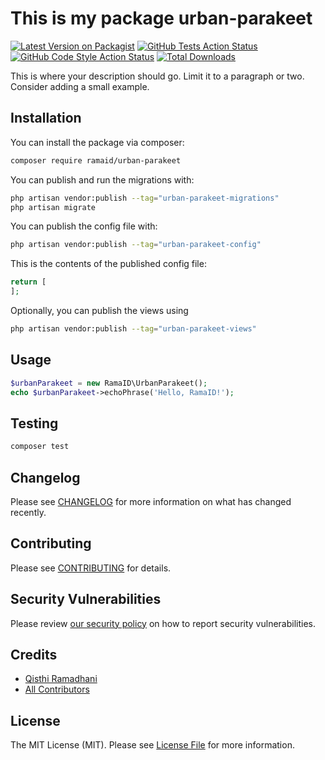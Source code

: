 # This is my package urban-parakeet

[![Latest Version on Packagist](https://img.shields.io/packagist/v/ramaid/urban-parakeet.svg?style=flat-square)](https://packagist.org/packages/ramaid/urban-parakeet)
[![GitHub Tests Action Status](https://img.shields.io/github/actions/workflow/status/ramaid/urban-parakeet/run-tests.yml?branch=main&label=tests&style=flat-square)](https://github.com/ramaid/urban-parakeet/actions?query=workflow%3Arun-tests+branch%3Amain)
[![GitHub Code Style Action Status](https://img.shields.io/github/actions/workflow/status/ramaid/urban-parakeet/fix-php-code-style-issues.yml?branch=main&label=code%20style&style=flat-square)](https://github.com/ramaid/urban-parakeet/actions?query=workflow%3A"Fix+PHP+code+style+issues"+branch%3Amain)
[![Total Downloads](https://img.shields.io/packagist/dt/ramaid/urban-parakeet.svg?style=flat-square)](https://packagist.org/packages/ramaid/urban-parakeet)

This is where your description should go. Limit it to a paragraph or two. Consider adding a small example.

## Installation

You can install the package via composer:

```bash
composer require ramaid/urban-parakeet
```

You can publish and run the migrations with:

```bash
php artisan vendor:publish --tag="urban-parakeet-migrations"
php artisan migrate
```

You can publish the config file with:

```bash
php artisan vendor:publish --tag="urban-parakeet-config"
```

This is the contents of the published config file:

```php
return [
];
```

Optionally, you can publish the views using

```bash
php artisan vendor:publish --tag="urban-parakeet-views"
```

## Usage

```php
$urbanParakeet = new RamaID\UrbanParakeet();
echo $urbanParakeet->echoPhrase('Hello, RamaID!');
```

## Testing

```bash
composer test
```

## Changelog

Please see [CHANGELOG](CHANGELOG.md) for more information on what has changed recently.

## Contributing

Please see [CONTRIBUTING](CONTRIBUTING.md) for details.

## Security Vulnerabilities

Please review [our security policy](../../security/policy) on how to report security vulnerabilities.

## Credits

- [Qisthi Ramadhani](https://github.com/ramaID)
- [All Contributors](../../contributors)

## License

The MIT License (MIT). Please see [License File](LICENSE.md) for more information.
